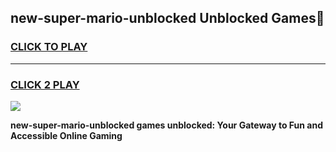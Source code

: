
## new-super-mario-unblocked Unblocked Games👋
<h3>
<a href="https://news.freeplayer.one?title=new-super-mario-unblocked&ref=16F">CLICK TO PLAY</a></h3>
<hr>

<h3>
<a href="https://news.freeplayer.one?title=new-super-mario-unblocked&ref=16F">CLICK 2 PLAY</a>
  
</h3>

<a href="https://news.freeplayer.one?title=new-super-mario-unblocked&ref=16F/"><img src="https://clearcache.store/games.png"></a>


**new-super-mario-unblocked games unblocked: Your Gateway to Fun and Accessible Online Gaming**

